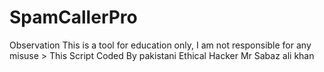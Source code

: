 # SpamCallerPro
Observation This is a tool for education only, I am not responsible for any misuse > This Script Coded By pakistani Ethical Hacker Mr Sabaz ali khan
